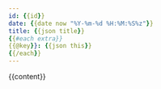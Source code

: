 ```yaml
---
id: {{id}}
date: {{date now "%Y-%m-%d %H:%M:%S%z"}}
title: {{json title}}
{{#each extra}}
{{@key}}: {{json this}}
{{/each}}
---
```


{{content}}
